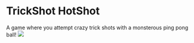 # TrickShot HotShot
A game where you attempt crazy trick shots with a monsterous ping pong ball!
![](GamePic.PNG)
